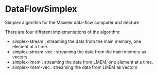 # DataFlowSimplex
Simplex algorithm for the Maxeler data-flow computer architecture

There are four different implementations of the algorithm:
 - simplex-stream : streaming the data from the main memory, one element at a time.
 - simplex-stream-vec : streaming the data from the main memory as vectors.
 - simplex-lmem : streaming the data from LMEM, one element at a time.
 - simplex-lmem-vec : streaming the data from LMEM as vectors.
